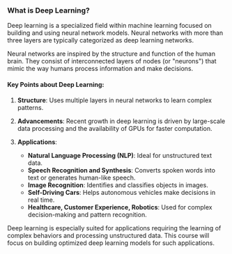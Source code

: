 ### What is Deep Learning?

Deep learning is a specialized field within machine learning focused on building and using neural network models. Neural networks with more than three layers are typically categorized as deep learning networks.

Neural networks are inspired by the structure and function of the human brain. They consist of interconnected layers of nodes (or "neurons") that mimic the way humans process information and make decisions.

#### Key Points about Deep Learning:

1. **Structure**: Uses multiple layers in neural networks to learn complex patterns.
2. **Advancements**: Recent growth in deep learning is driven by large-scale data processing and the availability of GPUs for faster computation.
3. **Applications**:

   * **Natural Language Processing (NLP)**: Ideal for unstructured text data.
   * **Speech Recognition and Synthesis**: Converts spoken words into text or generates human-like speech.
   * **Image Recognition**: Identifies and classifies objects in images.
   * **Self-Driving Cars**: Helps autonomous vehicles make decisions in real time.
   * **Healthcare, Customer Experience, Robotics**: Used for complex decision-making and pattern recognition.

Deep learning is especially suited for applications requiring the learning of complex behaviors and processing unstructured data. This course will focus on building optimized deep learning models for such applications.
